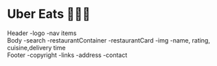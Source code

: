 
# Uber Eats 🍔🍟🍕

 Header
    -logo
    -nav items
 <br>
 Body
    -search
    -restaurantContainer
        -restaurantCard
            -img
            -name, rating, cuisine,delivery time
<br>
 Footer
    -copyright
    -links
    -address
    -contact
